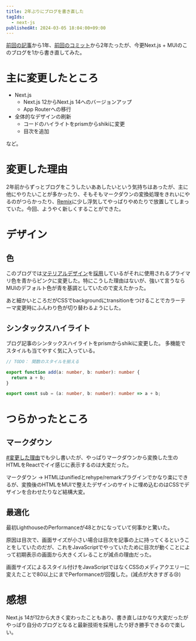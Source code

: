```yaml
---
title: 2年ぶりにブログを書き直した
tagIds:
  - next-js
publishedAt: 2024-03-05 18:04:00+09:00
---
```


[前回の記事](/article/discord-spoiler)から1年、[前回のコミット](https://github.com/sqrtox/sqrtox.vercel.app/commit/c55f1ff240a9fa34cc8d47d58068212a115ea5f8)から2年たったが、今更Next.js + MUIのこのブログを1から書き直してみた。  

# 主に変更したところ

- Next.js
  - Next.js 12からNext.js 14へのバージョンアップ
  - App Routerへの移行
- 全体的なデザインの刷新
  - コードのハイライトをprismからshikiに変更
  - 目次を追加

など。

# 変更した理由

2年前からずっとブログをこうしたいああしたいという気持ちはあったが、主に他にやりたいことが多かったり、そもそもマークダウンの変換処理をきれいにやるのがつらかったり、[Remix](https://remix.run/)に少し浮気してやっぱりやめたりで放置してしまっていた。今回、ようやく新しくすることができた。

# デザイン

## 色

このブログでは[マテリアルデザイン](https://m3.material.io/)を[採用](https://mui.com/)しているがそれに使用されるプライマリ色を青からピンクに変更した。特にこうした理由はないが、強いて言うならMUIのデフォルト色が青を基調としていたので変えたかった。

あと細かいところだがCSSでbackgroundにtransitionをつけることでカラーテーマ変更時にふんわり色が切り替わるようにした。

## シンタックスハイライト

ブログ記事のシンタックスハイライトをprismからshikiに変更した。
多機能でスタイルも当てやすく気に入っている。

```ts title="libs/math.js" {1,3-5} showLineNumbers
// TODO： 関数のスタイルを揃える

export function add(a: number, b: number): number {
  return a + b;
}

export const sub = (a: number, b: number): number => a + b;
```

# つらかったところ

## マークダウン

[#変更した理由](#変更した理由)でも少し書いたが、やっぱりマークダウンから変換した生のHTMLをReactでイイ感じに表示するのは大変だった。

マークダウン → HTMLはunifiedとrehype/remarkプラグインでかなり楽にできるが、変換後のHTMLをMUIで整えたデザインのサイトに埋め込むのはCSSでデザインを合わせたりなど結構大変。

## 最適化

最初LighthouseのPerformanceが48とかになっていて何事かと驚いた。

原因は目次で、画面サイズが小さい場合は目次を記事の上に持ってくるということをしていたのだが、これをJavaScriptでやっていたために目次が動くことによって初期表示の画面から大きくズレることが減点の理由だった。

画面サイズによるスタイル付けをJavaScriptではなくCSSのメディアクエリーに変えたことで80以上にまでPerformanceが回復した。(減点が大きすぎる😢)

# 感想

Next.js 14が12から大きく変わったこともあり、書き直しはかなり大変だったがやっぱり自分のブログとなると最新技術を採用したり好き勝手できるので楽しい。

